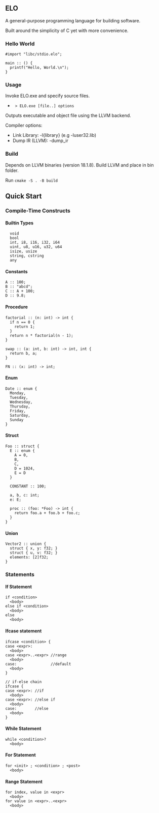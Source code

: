 ## ELO
A general-purpose programming language for building software.

Built around the simplicity of C yet with more convenience.

### Hello World

```elo
#import "libc/stdio.elo";

main :: () {
  printf("Hello, World.\n");
}
```

### Usage
Invoke ELO.exe and specify source files.
 - ` > ELO.exe [file..] options`

Outputs executable and object file using the LLVM backend.
 

Compiler options:
- Link Library:    -l{library} (e.g -luser32.lib)
- Dump IR (LLVM):  -dump_ir

### Build
Depends on LLVM binaries (version 18.1.8). Build LLVM and place in bin folder.

Run `cmake -S . -B build`

## Quick Start


### Compile-Time Constructs

#### Builtin Types
```elo
  void
  bool
  int, i8, i16, i32, i64
  uint, u8, u16, u32, u64
  isize, usize
  string, cstring
  any
```

#### Constants
```elo
A :: 100;
B :: "abcd";
C :: A + 100;
D :: 9.8;
```

#### Procedure
```elo
factorial :: (n: int) -> int {
  if n == 0 {
    return 1;
  }
  return n * factorial(n - 1);
}

swap :: (a: int, b: int) -> int, int {
  return b, a;
}

FN :: (x: int) -> int;

```

#### Enum
```elo
Date :: enum {
  Monday,
  Tuesday,
  Wednesday,
  Thursday,
  Friday,
  Saturday,
  Sunday
}
```

#### Struct
```elo
Foo :: struct {
  E :: enum {
    A = 0,
    B,
    C,
    D = 1024,
    E = D
  }

  CONSTANT :: 100;

  a, b, c: int;
  e: E;

  proc :: (foo: *Foo) -> int {
    return foo.a + foo.b + foo.c;
  }
}
```

#### Union
```elo
Vector2 :: union {
  struct { x, y: f32; }
  struct { u, v: f32; }
  elements: [2]f32;
}
```

### Statements

#### If Statement
```elo
if <condition>
  <body>
else if <condition>
  <body>
else
  <body>
```

#### Ifcase statement
```elo
ifcase <condition> {
case <expr>:
  <body>
case <expr>..<expr> //range
  <body>
case:               //default
  <body>
}

// if-else chain
ifcase {
case <expr>: //if
  <body>
case <expr>: //else if
  <body>
case:        //else
  <body>
}
```

#### While Statement
```elo
while <condition>?
  <body>
```

#### For Statement
```elo
for <init> ; <condition> ; <post>
  <body>
```

#### Range Statement
```elo
for index, value in <expr>
  <body>
for value in <expr>..<expr>
  <body>
```

